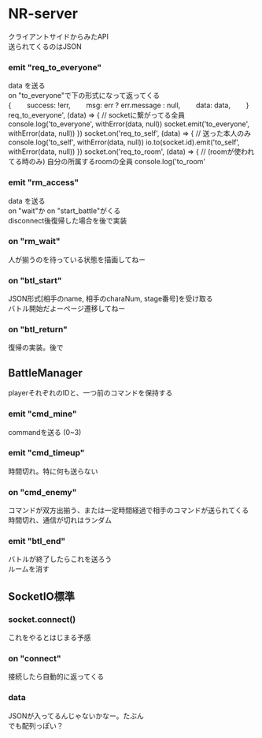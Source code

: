 # NR-server
クライアントサイドからみたAPI  
送られてくるのはJSON

### emit "req_to_everyone"
data を送る  
on "to_everyone"で下の形式になって返ってくる  
{　　
  success: !err,　　
  msg: err ? err.message : null,　　
  data: data,　　
}
req_to_everyone', (data) => { // socketに繋がってる全員
  console.log('to_everyone', withError(data, null))
  socket.emit('to_everyone', withError(data, null))
})
socket.on('req_to_self', (data) => { // 送った本人のみ
  console.log('to_self', withError(data, null))
  io.to(socket.id).emit('to_self', withError(data, null))
})
socket.on('req_to_room', (data) => { // (roomが使われてる時のみ) 自分の所属するroomの全員
  console.log('to_room'

### emit "rm_access"
data を送る  
on "wait"か on "start_battle"がくる  
disconnect後復帰した場合を後で実装  

### on "rm_wait"
人が揃うのを待っている状態を描画してねー

### on "btl_start"
JSON形式[相手のname, 相手のcharaNum, stage番号]を受け取る  
バトル開始だよーページ遷移してねー

### on "btl_return"
復帰の実装。後で

## BattleManager
playerそれぞれのIDと、一つ前のコマンドを保持する

### emit "cmd_mine"
commandを送る (0~3)

### emit "cmd_timeup"
時間切れ。特に何も送らない

### on "cmd_enemy"
コマンドが双方出揃う、または一定時間経過で相手のコマンドが送られてくる  
時間切れ、通信が切れはランダム

### emit "btl_end"
バトルが終了したらこれを送ろう  
ルームを消す

## SocketIO標準
### socket.connect()
これをやるとはじまる予感
### on "connect"
接続したら自動的に返ってくる
### data
JSONが入ってるんじゃないかなー。たぶん  
でも配列っぽい？
